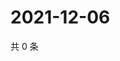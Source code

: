 # 2021-12-06

共 0 条

<!-- BEGIN WEIBO -->
<!-- 最后更新时间 Mon Dec 06 2021 19:12:38 GMT+0800 (China Standard Time) -->

<!-- END WEIBO -->
